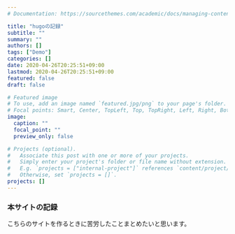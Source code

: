```yaml
---
# Documentation: https://sourcethemes.com/academic/docs/managing-content/

title: "hugoの記録"
subtitle: ""
summary: ""
authors: []
tags: ["Demo"]
categories: []
date: 2020-04-26T20:25:51+09:00
lastmod: 2020-04-26T20:25:51+09:00
featured: false
draft: false

# Featured image
# To use, add an image named `featured.jpg/png` to your page's folder.
# Focal points: Smart, Center, TopLeft, Top, TopRight, Left, Right, BottomLeft, Bottom, BottomRight.
image:
  caption: ""
  focal_point: ""
  preview_only: false

# Projects (optional).
#   Associate this post with one or more of your projects.
#   Simply enter your project's folder or file name without extension.
#   E.g. `projects = ["internal-project"]` references `content/project/deep-learning/index.md`.
#   Otherwise, set `projects = []`.
projects: []
---
```

### 本サイトの記録
こちらのサイトを作るときに苦労したことまとめたいと思います。